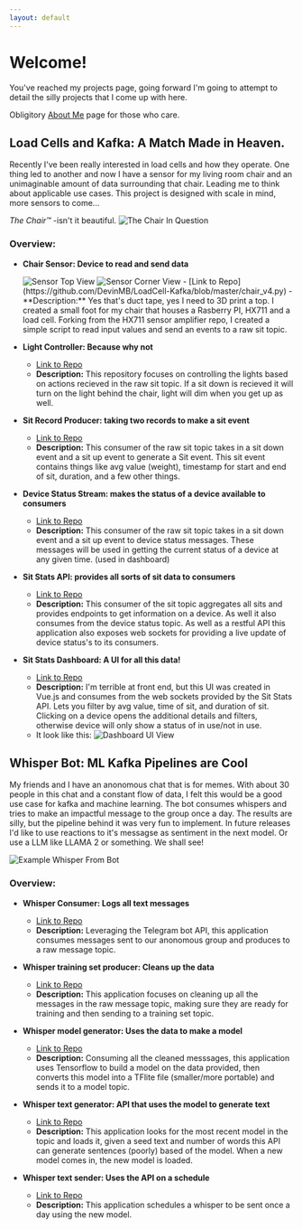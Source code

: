 ```yaml
---
layout: default
---
```


<!-- Text can be **bold**, _italic_, or ~~strikethrough~~. -->

# Welcome!

You've reached my projects page, going forward I'm going to attempt to detail the silly projects that I come up with here. 

Obligitory [About Me](./about-me.html) page for those who care.


## Load Cells and Kafka: A Match Made in Heaven. 

Recently I've been really interested in load cells and how they operate. One thing led to another and now I have a sensor for my living room chair and an unimaginable amount of data surrounding that chair.
Leading me to think about applicable use cases. This project is designed with scale in mind, more sensors to come...

_The Chair™️_ -isn't it beautiful.
<img src="./assets/pictures/chair.png" alt="The Chair In Question" class="custom-img-size" />



### Overview:

- **Chair Sensor: Device to read and send data**

  <img src="./assets/pictures/chair_sensor_top_view.png" alt="Sensor Top View" class="custom-img-size" />
  <img src="./assets/pictures/chair_sensor_corner_view.png" alt="Sensor Corner View" class="custom-img-size" />
  - [Link to Repo](https://github.com/DevinMB/LoadCell-Kafka/blob/master/chair_v4.py)
  - **Description:** Yes that's duct tape, yes I need to 3D print a top. I created a small foot for my chair that houses a Rasberry PI, HX711 and a load cell. Forking from the HX711 sensor amplifier repo, I created a simple script to read input values and send an events to a raw sit topic. 

- **Light Controller: Because why not**
  - [Link to Repo](https://github.com/DevinMB/sit-light-controller)
  - **Description:** This repository focuses on controlling the lights based on actions recieved in the raw sit topic. If a sit down is recieved it will turn on the light behind the chair, light will dim when you get up as well. 

- **Sit Record Producer: taking two records to make a sit event**
  - [Link to Repo](https://github.com/DevinMB/LoadCell-Kafka/blob/master/kafka_sit_producer_v2.py)
  - **Description:** This consumer of the raw sit topic takes in a sit down event and a sit up event to generate a Sit event. This sit event contains things like avg value (weight), timestamp for start and end of sit, duration, and a few other things. 

- **Device Status Stream: makes the status of a device available to consumers**
  - [Link to Repo](https://github.com/DevinMB/device-status-stream)
  - **Description:** This consumer of the raw sit topic takes in a sit down event and a sit up event to device status messages. These messages will be used in getting the current status of a device at any given time. (used in dashboard)

- **Sit Stats API: provides all sorts of sit data to consumers**
  - [Link to Repo](https://github.com/DevinMB/sit-stats-api)
  - **Description:** This consumer of the sit topic aggregates all sits and provides endpoints to get information on a device. As well it also consumes from the device status topic. As well as a restful API this application also exposes web sockets for providing a live update of device status's to its consumers.

- **Sit Stats Dashboard: A UI for all this data!**
  - [Link to Repo](https://github.com/DevinMB/sit-stats-dashboard)
  - **Description:** I'm terrible at front end, but this UI was created in Vue.js and consumes from the web sockets provided by the Sit Stats API. Lets you filter by avg value, time of sit, and duration of sit. Clicking on a device opens the additional details and filters, otherwise device will only show a status of in use/not in use. 
  - It look like this:
    <img src="./assets/pictures/device_dashboard.png" alt="Dashboard UI View" class="custom-img-size" />








## Whisper Bot: ML Kafka Pipelines are Cool

My friends and I have an anonomous chat that is for memes. With about 30 people in this chat and a constant flow of data, I felt this would be a good use case for kafka and machine learning. 
The bot consumes whispers and tries to make an impactful message to the group once a day. The results are silly, but the pipeline behind it was very fun to implement.
In future releases I'd like to use reactions to it's messagse as sentiment in the next model. Or use a LLM like LLAMA 2 or something. We shall see!

<img src="./assets/pictures/whisper_text_v1.png" alt="Example Whisper From Bot" class="custom-img-size" />


### Overview:

- **Whisper Consumer: Logs all text messages**
  - [Link to Repo](https://github.com/DevinMB/whisper-consumer)
  - **Description:** Leveraging the Telegram bot API, this application consumes messages sent to our anonomous group and produces to a raw message topic.

- **Whisper training set producer: Cleans up the data**
  - [Link to Repo](https://github.com/DevinMB/whisper-text-training-set-producer)
  - **Description:** This application focuses on cleaning up all the messages in the raw message topic, making sure they are ready for training and then sending to a training set topic.

- **Whisper model generator: Uses the data to make a model**
  - [Link to Repo](https://github.com/DevinMB/whisper-text-trainer)
  - **Description:** Consuming all the cleaned messsages, this application uses Tensorflow to build a model on the data provided, then converts this model into a TFlite file (smaller/more portable) and sends it to a model topic. 

- **Whisper text generator: API that uses the model to generate text**
  - [Link to Repo](https://github.com/DevinMB/whisper-text-generator)
  - **Description:** This application looks for the most recent model in the topic and loads it, given a seed text and number of words this API can generate sentences (poorly) based of the model. When a new model comes in, the new model is loaded.

- **Whisper text sender: Uses the API on a schedule**
  - [Link to Repo](https://github.com/DevinMB/whisper-text-send-bot/tree/main)
  - **Description:** This application schedules a whisper to be sent once a day using the new model.

